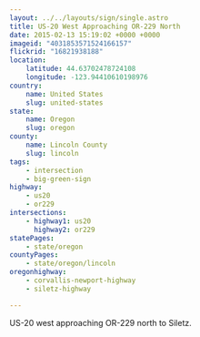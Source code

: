 ```yaml
---
layout: ../../layouts/sign/single.astro
title: US-20 West Approaching OR-229 North
date: 2015-02-13 15:19:02 +0000 +0000
imageid: "4031853571524166157"
flickrid: "16821938188"
location:
    latitude: 44.63702478724108
    longitude: -123.94410610198976
country:
    name: United States
    slug: united-states
state:
    name: Oregon
    slug: oregon
county:
    name: Lincoln County
    slug: lincoln
tags:
    - intersection
    - big-green-sign
highway:
    - us20
    - or229
intersections:
    - highway1: us20
      highway2: or229
statePages:
    - state/oregon
countyPages:
    - state/oregon/lincoln
oregonhighway:
    - corvallis-newport-highway
    - siletz-highway

---
```

US-20 west approaching OR-229 north to Siletz.